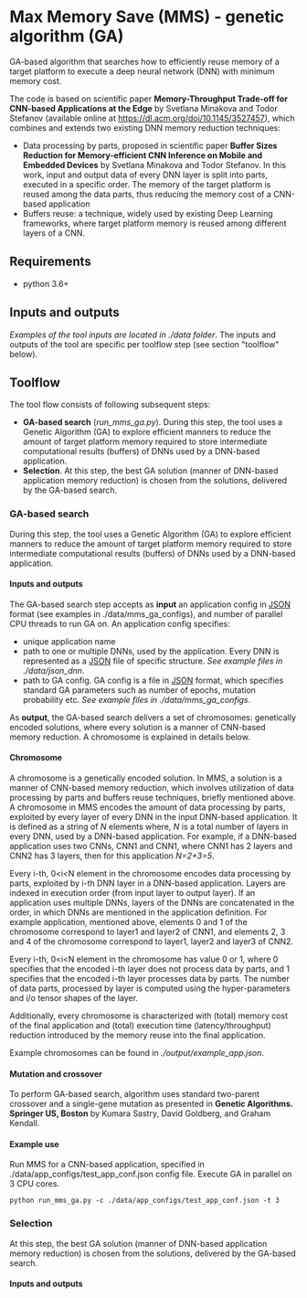 # Max Memory Save (MMS) - genetic algorithm (GA)

GA-based algorithm that searches how to efficiently reuse memory of a target platform to execute a deep neural network (DNN) with minimum memory cost.

The code is based on scientific paper **Memory-Throughput Trade-off for CNN-based Applications at the Edge** by Svetlana Minakova and Todor Stefanov (available online at https://dl.acm.org/doi/10.1145/3527457), which combines and extends two existing DNN memory reduction techniques:
* Data processing by parts, proposed in scientific paper **Buffer Sizes Reduction for Memory-efficient CNN Inference on Mobile and Embedded Devices** by Svetlana Minakova and Todor Stefanov. In this work, input and output data of every DNN layer is split into parts, executed in a specific order. The memory of the target platform is reused among the data parts, thus reducing the memory cost of a CNN-based application
* Buffers reuse: a technique, widely used by existing Deep Learning frameworks, where target platform memory is reused among different layers of a CNN.

## Requirements
* python 3.6+

## Inputs and outputs
*Examples of the tool inputs are located in ./data folder*.
The inputs and outputs of the tool are specific per toolflow step (see section "toolflow" below).

## Toolflow
The tool flow consists of following subsequent steps:
* **GA-based search** (*run_mms_ga.py*). During this step, the tool uses a Genetic Algorithm (GA) to explore efficient manners to reduce the amount of target platform memory required to store intermediate computational results (buffers) of DNNs used by a DNN-based application.
* **Selection**. At this step, the best GA solution (manner of DNN-based application memory reduction) is chosen from the solutions, delivered by the GA-based search.

### GA-based search

During this step, the tool uses a Genetic Algorithm (GA) to explore efficient manners to reduce the amount of target platform memory required to store intermediate computational results (buffers) of DNNs used by a DNN-based application.

#### Inputs and outputs
The GA-based search step accepts as **input** an application config in [JSON](https://www.json.org/json-en.html) format (see examples in ./data/mms_ga_configs), and number of parallel CPU threads to run GA on. An application config specifies:
* unique application name
* path to one or multiple DNNs, used by the application. Every DNN is represented as a [JSON](https://www.json.org/json-en.html) file of specific structure. *See example files in ./data/json_dnn*.
* path to GA config. GA config is a file in [JSON](https://www.json.org/json-en.html) format, which specifies standard GA parameters such as number of epochs, mutation probability etc. *See example files in ./data/mms_ga_configs*.

As **output**, the GA-based search delivers a set of chromosomes: genetically encoded solutions, 
where every solution is a manner of CNN-based memory reduction. A chromosome is explained in details below.


#### Chromosome
A chromosome is a genetically encoded solution. In MMS, a solution is a manner of CNN-based memory reduction, which involves 
utilization of data processing by parts and buffers reuse techniques, briefly mentioned above. A chromosome in MMS encodes the amount of data processing by parts, exploited by every layer of every DNN in the input DNN-based application.
It is defined as a string of *N* elements where, *N* is a total number of layers in every DNN, used by a DNN-based application. 
For example, if a DNN-based application uses two CNNs, CNN1 and CNN1, where CNN1 has 2 layers and CNN2 has 3 layers, then for this application *N=2+3=5*.

Every i-th, 0<i<N element in the chromosome encodes data processing by parts, exploited by i-th DNN layer in a DNN-based application. 
Layers are indexed in execution order (from input layer to output layer). If an application 
uses multiple DNNs, layers of the DNNs are concatenated in the order, in which DNNs are mentioned in the application definition. For example application, 
mentioned above, elements 0 and 1 of the chromosome correspond to layer1 and layer2 of CNN1, and elements 2, 3 and 4 of the chromosome 
correspond to layer1, layer2 and layer3 of CNN2.

Every i-th, 0<i<N element in the chromosome has value 0 or 1, where 0 specifies that the encoded i-th layer does not process data by parts, and 1 specifies that 
the encoded i-th layer processes data by parts. The number of data parts, processed by layer is computed using the hyper-parameters and i/o tensor shapes of the layer.

Additionally, every chromosome is characterized with (total) memory cost of the final application and (total) execution time (latency/throughput) reduction introduced by the memory reuse into the final application.

Example chromosomes can be found in *./output/example_app.json*.

#### Mutation and crossover
To perform GA-based search, algorithm uses standard two-parent crossover and a single-gene mutation as presented in **Genetic Algorithms. Springer US, Boston** by Kumara Sastry, David Goldberg, and Graham Kendall.

#### Example use
Run MMS for a CNN-based application, specified in ./data/app_configs/test_app_conf.json config file. Execute GA in parallel on 3 CPU cores.

    python run_mms_ga.py -c ./data/app_configs/test_app_conf.json -t 3

### Selection
At this step, the best GA solution (manner of DNN-based application memory reduction) is chosen from the solutions, delivered by the GA-based search.

#### Inputs and outputs

